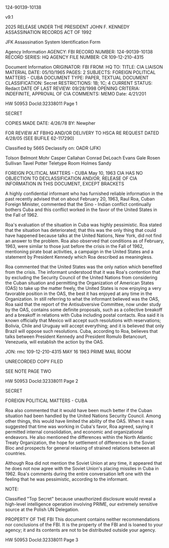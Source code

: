 124-90139-10138

v9.1

2025 RELEASE UNDER THE PRESIDENT JOHN F. KENNEDY ASSASSINATION RECORDS ACT OF 1992

JFK Assassination System
Identification Form

Agency Information
AGENCY: FBI
RECORD NUMBER: 124-90139-10138
RECORD SERIES: HQ
AGENCY FILE NUMBER: CR 109-12-210-4315

Document Information
ORIGINATOR: FBI
FROM: HQ
TO:
TITLE: CIA LIAISON MATERIAL
DATE: 05/10/1965
PAGES: 2
SUBJECTS: FOREIGN POLITICAL MATTERS - CUBA
DOCUMENT TYPE: PAPER, TEXTUAL DOCUMENT
CLASSIFICATION: Secret
RESTRICTIONS: 1B; 1C; 4
CURRENT STATUS: Redact
DATE OF LAST REVIEW: 09/28/1998
OPENING CRITERIA: INDEFINITE, APPROVAL OF CIA
COMMENTS: MEMO
Date: 4/21/201

HW 50953 DocId:32338011 Page 1

SECRET

COPIES MADE DATE: 4/26/78
BY: Newpher

FOR REVIEW AT FBIHQ AND/OR DELIVERY
TO HSCA RE REQUEST DATED 4/28/05
(SEE BUFILE 62-117290)

Classified by 5665
Declassify on: OADR (JFK)

Tolson
Belmont
Mohr
Casper
Callahan
Conrad
DeLoach
Evans
Gale
Rosen
Sullivan
Tavel
Potter
Teletype Room
Holmes
Sandy

FOREIGN POLITICAL MATTERS - CUBA
May 10, 1963
CIA HAS NO OBJECTION TO
DECLASSIFICATION AND/OR,
RELEASE OF CIA INFORMATION
IN THIS DOCUMENT, EXCEPT
BRACKETS

A highly confidential informant who has furnished reliable
information in the past recently advised that on about February 20, 1963,
Raul Roa, Cuban Foreign Minister, commented that the Sino - Indian
conflict continually bothers Cuba and this conflict worked in the favor
of the United States in the Fall of 1962.

Roa's evaluation of the situation in Cuba was highly pessimistic.
Roa stated that the situation has deteriorated; that this was the only thing
that could have happened because talks at the United Nations, New York,
did not find an answer to the problem. Roa also observed that conditions
as of February, 1963, were similar to those just before the crisis in the
Fall of 1962, mentioning pirate boat activities, a campaign in the United
States and a statement by President Kennedy which Roa described as
meaningless.

Roa commented that the United States was the only nation which
benefited from the crisis. The informant understood that it was Roa's
contention that by excluding the Security Council of the United Nations
from considering the Cuban situation and permitting the Organization of
American States (OAS) to take up the matter freely, the United States
is now enjoying a very favorable position in the OAS, the best it has enjoyed
at any time in the Organization. In still referring to what the informant
believed was the OAS, Roa said that the report of the Antisubversive
Committee, now under study by the OAS, contains some definite proposals,
such as a collective breakoff and a breakoff in relations with Cuba including
postal contacts. Roa said it is known officially that Mexico will accept
such resolutions with reservations; Bolivia, Chile and Uruguay will accept
everything; and it is believed that only Brazil will oppose such resolutions.
Cuba, according to Roa, believes that talks between President Kennedy and
President Romulo Betancourt, Venezuela, will establish the action by the
OAS.

JON: rmc
109-12-210-4315
MAY 16 1963
PRIME
MAIL ROOM

UNRECORDED COPY FILED

SEE NOTE PAGE TWO

HW 50953 DocId:32338011 Page 2

SECRET

FOREIGN POLITICAL MATTERS - CUBA

Roa also commented that it would have been much better if the
Cuban situation had been handled by the United Nations Security Council.
Among other things, this would have limited the ability of the OAS.
When it was suggested that time was working in Cuba's favor, Roa
agreed, saying it permitted internal consolidation, and economic and
organizational endeavors. He also mentioned the differences within
the North Atlantic Treaty Organization, the hope for settlement of
differences in the Soviet Bloc and prospects for general relaxing of
strained relations between all countries.

Although Roa did not mention the Soviet Union at any time, it
appeared that he does not now agree with the Soviet Union's placing
missiles in Cuba in 1962. Roa's comments during the entire conversation
left one with the feeling that he was pessimistic, according to the informant.

NOTE:

Classified "Top Secret" because unauthorized disclosure would
reveal a high-level intelligence operation involving PRIME, our
extremely sensitive source at the Polish UN Delegation.

PROPERTY OF THE FBI
This document contains neither
recommendations nor conclusions of
the FBI. It is the property of the
FBI and is loaned to your agency; it
and its contents are not to be
distributed outside your agency.

HW 50953 DocId:32338011 Page 3
